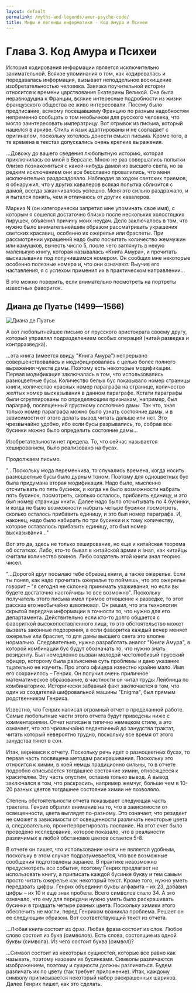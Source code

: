 ```yaml
---
layout: default
permalink: /myths-and-legends/amur-psyche-code/
title: Мифы и легенды информатики - Код Амура и Психеи
---
```


# Глава 3. Код Амура и Психеи

История кодирования информации является исключительно занимательной. Всякое упоминания о том, как кодировалась и передавалась информация, вызывает неподдельное восхищение изобретательностью человека.
Завязка поучительной истории относится к времени царствования Екатерины Великой. Она была неравнодушна к Франции,  всякие  интересные подробности из жизни французского общества ее живо интересовали. Посему было предписание, всякому посещавшему Францию по разным надобностям непременно сообщать о том необычном для русского человека, что могло  заинтересовать императрицу.
Вот отрывок из письма, который нашелся в архиве. Стиль и язык адаптированы и не совпадает с оригиналом, поскольку хотелось донести смысл письма. Кроме того, в те времена в текстах допускались очень крепкие выражения.

...Довожу до вашего сведения любопытную историю, которая приключилась со мной в Версале. Мною не раз совершались попытки  близко познакомиться с какой-нибудь дамой из высшего света, но за редким исключением они все бесславно провалились, что меня исключительно раздосадовало. Наблюдая за ходом светских приемов, я обнаружил, что у других кавалеров всякая попытка сблизится с дамой, всегда заканчивалось успешно. Меня это сильно раздражало, и я пытался понять, чем я отличаюсь от других кавалеров.

Маркиз N (он категорически запретил мне упоминать свое имя), с которым я сошелся достаточно близко после нескольких холостяцких пирушек, объяснил причину моих неудач. Дело заключалось в том, что нужно было внимательнейшим образом рассматривать украшения светских красавиц, особенно их ожерелья или браслеты. При рассмотрении украшений надо было посчитать количество жемчужин или камушков, вычесть число 5, после чего заглянуть в некую маленькую книгу, которая называлась «Книга Амура», и прочитать высказывание под получившимся номером. Он сообщил мне некоторые особенно полезные номера и, что они означают. Выучив его наставления, я с успехом применил их в практическом направлении...

В это можно поверить, если внимательно посмотреть на портреты известных фавориток.

## Диана де Пуатье (1499—1566)

![Диана де Пуатье]({{site.baseurl}}/assets/content/image/myths-and-legends/amur-psyche-code/DianedePoitiers.jpg)

А вот любопытнейшее письмо от прусского аристократа своему другу, который управлял подразделением особых операций  (читай разведка и контрразведка).

...эта книга (имеется ввиду "Книга Амура")  непрерывно совершенствовалась и модифицировалась с целью более полного выражения чувств дамы. Поэтому есть некоторые модификации. Первая модификация заключалась в том, что использовались разноцветные бусы. Количество белых бус показывало номер страницы книги, количество красных номер параграфа на странице, количество желтых номер высказывания в данном параграфе. Кстати параграфы были сгруппированы по определяющим признакам,  например,  был параграф, посвященный грустному состоянию дамы. Так что,  зная только номер параграфа можно было узнать состояние дамы, и в зависимости от этого делать вывод читать дальше или нет. Это чрезвычайно удобно, ибо если бусы разрывались, то, собрав все бусинки можно было определить состояние дамы...

Изобретательности нет предела. То, что сейчас называется хешированием,  было реализовано на бусах.

Продолжаем письмо.

"...Поскольку  мода переменчива, то случались времена, когда носить разноцветные бусы было дурным тоном. Поэтому для одноцветных бус была придумана вторая модификация.  Надо было, мысленно отсчитывать по пять бусинок, и когда не было возможности набрать пять бусинок,   посмотреть,  сколько осталось, прибавить единицу, и это был номер страницы книги. Далее надо было отсчитывать по 4 бусинки, и когда не было возможности  набрать четыре бусинки  посмотреть, сколько осталось прибавить единицу, и это был номер параграфа. И, наконец,  надо было набирать по три бусинки и к тому количеству, которое  оставалось прибавить единицу, это был номер высказывания..."

Вот это да, здесь не только  хеширование, но еще и китайская теорема об остатках. Либо, кто-то бывал в китайской армии и знал, как китайцы считали количество воинов. Либо  создатель этой книги знал теорию чисел.

"...Дорогой друг посылаю тебе образец книги, а также ожерелье. Если ты понял, как надо прочитать ожерелье то поймешь, что это ожерелье говорит – "я сегодня не склонна принимать ухаживания, но если вы будете достаточно настойчивы то все возможно".
Поскольку  получатель этого письма  имел прямое отношение к разведке, то этот рассказ его необычайно взволновал. Он решил, что эта технология скрытой передачи информации в точности то, что нужно для его департамента. Действительно если  кто-то долго общается с фавориткой высокопоставленного лица, то это обстоятельство может вызвать законные подозрения, а если фаворитка каждый вечер меняет ожерелье или браслет, то для  дамы высшего света это вполне нормально. Следовательно, нужно разработать аналог    "Книги Амура", в которой комбинации бус будут обозначать то, что нужно знать резиденту.  Был немедленно вызван молодой честолюбивый прусский  офицер, которому была разъяснена суть проблемы и дано указание тщательно ее изучить. Про этого офицера известно крайне мало. Имя его сохранилось – Генрих. Он получил очень приличное математическое образование, в частности он читал труды Лейбница по комбинаторике. Исторически забавный факт заключается в том, что один из создателей шифровальной машины "Enigma", был прямым родственником Генриха.

Известно, что Генрих написал огромный отчет о проделанной работе. Самые любопытные части этого отчета будут приведены ниже с комментариями. Отчет написан в типично немецком стиле, а это означает, что это чрезвычайно педантичный до занудства трактат, читать который невероятно трудно, поскольку все время от этого занудства тянет в сон.

Итак, вернемся к отчету. Поскольку речь идет о разноцветных бусах, то первая часть посвящена методам раскрашивания. Поскольку это относится к химии, в коей немцы традиционно сильны, то в отчете подробно описывается тогдашнее состояние химии, относящееся к красителям. Эту часть опустим, оставив только вывод. А вывод заключался в том, что раскрасить, например жемчуг, больше чем в 10-20 разных  цветов тогдашнее состояние химии не позволяло.

Степень обстоятельности отчета показывает следующая часть трактата. Генрих обратил внимание на то, что в зависимости от освещенности, цвета выглядят по-разному. Это означает, что резидент не сможет в зависимости от освещенности различать некоторые цвета  а, следовательно, проинтерпретировать послание. На этот счет было проведено исследование, которое показало, что в реальности различимых в любой обстановке цветов остается 5-8.

В отчете он пишет, что использование книги не является удобным, поскольку в этом случае подразумевается, что все возможные сообщения подготовлены заранее. В практике невозможно предусмотреть все  события, поэтому Генрих предлагает не использовать книгу, а приписать каждой бусинке букву и тем самым просто читать ожерелье как некоторый текст. Кроме того,  нужно уметь передавать цифры.  Генрих объединил буквы алфавита – их 23, добавил цифры – их 10 и еще знак пробела. Всего символов стало 34.
А это означало, что ему для передачи нужно уметь было раскрашивать  бусинки в тридцать четыре разных цвета. Поскольку химики этого обеспечить не могли, перед Генрихом возникла проблема.
Решает он ее следующим образом. Вот соответствующий текст из отчета.

...Любая книга состоит из фраз. Любая фраза состоит из слов. Любое слово состоит из букв (символов). Есть слова, состоящие из одной буквы (символа). Из чего состоит буква (символ)?

...Символ состоит из некоторых сущностей, которые все равно как называть, поэтому назовем их  бусинками. Символы различаются изображением, поэтому и сущности должны различаться. Будем различать их по цвету (так требует приложение). Итак, каждому символу приписывается некоторый набор раскрашенных шариков.
Далее Генрих  пишет, как это сделать.
